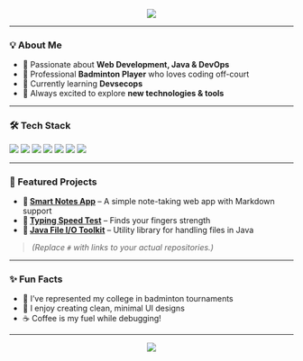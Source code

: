 <!-- Profile Banner -->
<p align="center">
  <img src="https://capsule-render.vercel.app/api?type=waving&color=gradient&height=180&section=header&text=👋%20Hi,%20I'm%20Anuj%20Negi&fontSize=35&fontAlignY=35&desc=A%20Passionate%20Developer%20%7C%20Tech%20Enthusiast&descAlignY=55&descAlign=50" />
</p>

---

### 💡 About Me
- 🚀 Passionate about **Web Development, Java & DevOps**  
- 🏸 Professional **Badminton Player** who loves coding off-court  
- 🌱 Currently learning **Devsecops**  
- 🎯 Always excited to explore **new technologies & tools**

---

### 🛠️ Tech Stack
<p>
  <img src="https://img.shields.io/badge/Java-ED8B00?style=for-the-badge&logo=java&logoColor=white" />
  <img src="https://img.shields.io/badge/HTML5-E34F26?style=for-the-badge&logo=html5&logoColor=white" />
  <img src="https://img.shields.io/badge/CSS3-1572B6?style=for-the-badge&logo=css3&logoColor=white" />
  <img src="https://img.shields.io/badge/JavaScript-F7DF1E?style=for-the-badge&logo=javascript&logoColor=black" />
  <img src="https://img.shields.io/badge/Git-F05032?style=for-the-badge&logo=git&logoColor=white" />
  <img src="https://img.shields.io/badge/GitHub-181717?style=for-the-badge&logo=github&logoColor=white" />
  <img src="https://img.shields.io/badge/Docker-2496ED?style=for-the-badge&logo=docker&logoColor=white" />
</p>

---

### 🚀 Featured Projects
- **📌 [Smart Notes App](#)** – A simple note-taking web app with Markdown support  
- **📌 [Typing Speed Test](#)** – Finds your fingers strength   
- **📌 [Java File I/O Toolkit](#)** – Utility library for handling files in Java  

> *(Replace `#` with links to your actual repositories.)*

---

### ✨ Fun Facts
- 🏸 I’ve represented my college in badminton tournaments  
- 🎨 I enjoy creating clean, minimal UI designs  
- ☕ Coffee is my fuel while debugging!

---

<p align="center">
  <img src="https://capsule-render.vercel.app/api?type=waving&color=gradient&height=120&section=footer&text=🙏%20Thank%20You%20for%20Visiting!&fontSize=25" />
</p>
